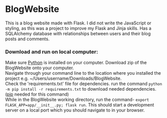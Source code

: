 # BlogWebsite

This is a blog website made with Flask. 
I did not write the JavaScript or styling, as this was a project to improve my Flask and Jinja skills.
Has a SQLAlchemy database with relationships between users and their blog posts and comments.

### Download and run on local computer: 
Make sure [Python](https://www.python.org/) is installed on your computer. Download zip of the BlogWebsite onto your computer.\
Navigate through your command line to the location where you installed the project e.g. ~/Users/username/Downloads/BlogWebsite.\
Check the 'requirements.txt' file for dependencies. run the command `python -m pip install -r requirements.txt` to download needed dependencies. ([pip](https://pip.pypa.io/en/stable/installation/) needed for this command)\
While in the BlogWebsite working directory, run the command- `export FLASK_APP=app/__init__.py; flask run`. This should start a development server on a local port which you should navigate to in your browser.
